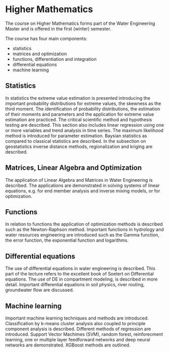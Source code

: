 # Higher Mathematics

The course on Higher Mathematics forms part of the Water Engineering Master and is offered in the first (winter) semester.

The course has four main components:
- statistics
- matrices and optimization
- functions, differentiation and integration
- differential equations
- machine learning

## Statistics

In statistics the extreme value estimation is presented introducing the important probability distributions for extreme values, the skewness as the third moment. The identification of probability distributions, the estimation of their moments and parameters and the application for extreme value estimation are practiced. The critical scientific method and hypothesis testing are described. This section also includes linear regression using one or more variables and trend analysis in time series. The maximum likelihood method is introduced for parameter estimation. Baysian statistics as compared to classical statistics are described. In the subsection on geostatistics inverse distance methods, regionalization and kriging are described.  

## Matrices, Linear Algebra and Optimization

The application of Linear Algebra and Matrices in Water Engineering is described. The applications are demonstrated in solving systems of linear equations, e.g. for end member analysis and inverse mixing models, or for optimization.

## Functions

In relation to functions the application of optimization methods is described such as the Newton-Raphson method. Important functions in hydrology and water resources engineering are introduced such as the Gamma function, the error function, the exponential function and logarithms. 

## Differential equations

The use of differential equations in water engineering is described. This part of the lecture refers to the excellent book of Soetert on Differential equations. The use of DE in compartment modeling, is described in more detail. Important differential equations in soil physics, river routing, groundwater flow are discussed. 

## Machine learning

Important machine learning techniques and methods are introduced. Classification by k-means cluster analysis also coupled to principle component analysis is described. Different methods of regression are introduced. Support Vector Machimes (SVM), random forest, reinforecment learning, one or multiple layer feedforward networks and deep neural networks are demonstrated. XGBoost methods are outlined.


